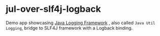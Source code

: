 # jul-over-slf4j-logback

Demo app showcasing [Java Logging Framework](https://en.wikipedia.org/wiki/Java_logging_framework)
, also called `Java Util Logging`, 
bridge to SLF4J framework
with a Logback binding.
